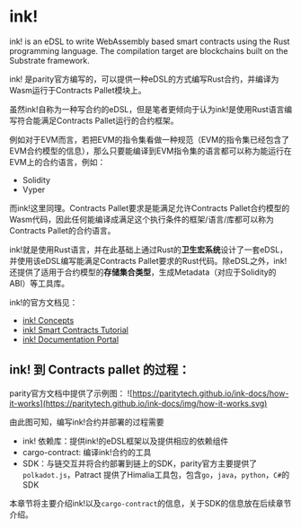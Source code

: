 # ink!

ink! is an eDSL to write WebAssembly based smart contracts using the Rust programming language. The compilation target are blockchains built on the Substrate framework.

ink! 是parity官方编写的，可以提供一种eDSL的方式编写Rust合约，并编译为Wasm运行于Contracts Pallet模块上。

虽然ink!自称为一种写合约的eDSL，但是笔者更倾向于认为ink!是使用Rust语言编写符合能满足Contracts Pallet运行的合约框架。

例如对于EVM而言，若把EVM的指令集看做一种规范（EVM的指令集已经包含了EVM合约模型的信息），那么只要能编译到EVM指令集的语言都可以称为能运行在EVM上的合约语言，例如：

* Solidity
* Vyper

而ink!这里同理。Contracts Pallet要求是能满足允许Contracts Pallet合约模型的Wasm代码，因此任何能编译成满足这个执行条件的框架/语言/库都可以称为Contracts Pallet的合约语言。

ink!就是使用Rust语言，并在此基础上通过Rust的**卫生宏系统**设计了一套eDSL，并使用该eDSL编写能满足Contracts Pallet要求的Rust代码。除eDSL之外，ink!还提供了适用于合约模型的**存储集合类型**，生成Metadata（对应于Solidity的ABI）等工具库。

ink!的官方文档见：
* [ink! Concepts](https://substrate.dev/docs/en/knowledgebase/smart-contracts/ink-fundamentals)
* [ink! Smart Contracts Tutorial](https://substrate.dev/substrate-contracts-workshop/#/)
* [ink! Documentation Portal](https://paritytech.github.io/ink-docs/)

## ink! 到 Contracts pallet 的过程：
parity官方文档中提供了示例图：
![https://paritytech.github.io/ink-docs/how-it-works](https://paritytech.github.io/ink-docs/img/how-it-works.svg)

由此图可知，编写ink!合约并部署的过程需要
* ink! 依赖库：提供ink!的eDSL框架以及提供相应的依赖组件
* cargo-contract: 编译ink!合约的工具
* SDK：与链交互并将合约部署到链上的SDK，parity官方主要提供了`polkadot.js`，Patract 提供了Himalia工具包，包含`go`，`java`，`python`，`C#`的SDK

本章节将主要介绍ink!以及`cargo-contract`的信息，关于SDK的信息放在后续章节介绍。